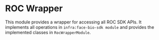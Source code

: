 # ROC Wrapper

This module provides a wrapper for accessing all ROC SDK APIs.
It implements all operations in `infra:face-bio-sdk module` and provides the implemented classes in `RocWrapperModule`.

